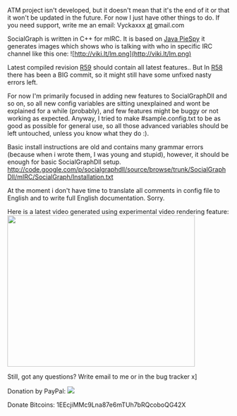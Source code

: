 ATM project isn't developed, but it doesn't mean that it's the end of it or that it won't be updated in the future. For now I just have other things to do.
If you need support, write me an email: Vyckaxxx [at](at.md) gmail.com

SocialGraph is written in C++ for mIRC. It is based on [Java PieSpy](http://www.jibble.org/piespy/)
it generates images which shows who is talking with who in specific IRC channel like this one:
![http://viki.lt/lm.png](http://viki.lt/lm.png)

Latest compiled revision [R59](https://code.google.com/p/socialgraphdll/source/detail?r=59) should contain all latest features.. But In [R58](https://code.google.com/p/socialgraphdll/source/detail?r=58) there has been a BIG commit, so it might still have some unfixed nasty errors left.

For now I'm primarily focused in adding new features to SocialGraphDll and so on, so all new config variables are sitting unexplained and wont be explained for a while (probably), and few features might be buggy or not working as expected.
Anyway, I tried to make #sample.config.txt to be as good as possible for general use, so all those advanced variables should be left untouched, unless you know what they do :).

Basic install instructions are old and contains many grammar errors (because when i wrote them, I was young and stupid), however, it should be enough for basic SocialGraphDll setup.  http://code.google.com/p/socialgraphdll/source/browse/trunk/SocialGraphDll/mIRC/SocialGraph/Installation.txt

At the moment i don't have time to translate all comments in config file to English and to write full English documentation. Sorry.

Here is a latest video generated using experimental video rendering feature: <a href='http://www.youtube.com/watch?feature=player_embedded&v=eJVC4-N6ABc' target='_blank'><img src='http://img.youtube.com/vi/eJVC4-N6ABc/0.jpg' width='425' height=344 /></a>

Still, got any questions? Write email to me or in the bug tracker x]

Donation by PayPal: [![](http://dl.dropbox.com/u/19920975/WWW/Donate.gif)](https://www.paypal.com/cgi-bin/webscr?cmd=_s-xclick&hosted_button_id=CQJF2BYPVF35N)

Donate Bitcoins: 1EEcjiMMc9Lna87e6mTUh7bRQcoboQG42X